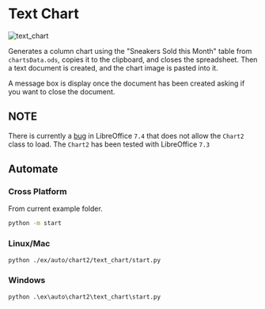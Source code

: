 # Text Chart

![text_chart](https://user-images.githubusercontent.com/4193389/198876133-15803e66-008c-4eeb-a2ae-28021a0e7245.png)

Generates a column chart using the "Sneakers Sold this Month" table from `chartsData.ods`, copies it to the clipboard, and closes the spreadsheet. Then a text document is created, and the chart image is pasted into it.

A message box is display once the document has been created asking if you want to close the document.

## NOTE

There is currently a [bug](https://bugs.documentfoundation.org/show_bug.cgi?id=151846) in LibreOffice `7.4` that does not allow the `Chart2` class to load.
The `Chart2` has been tested with LibreOffice `7.3`

## Automate

### Cross Platform

From current example folder.

```sh
python -m start
```

### Linux/Mac

```sh
python ./ex/auto/chart2/text_chart/start.py
```

### Windows

```ps
python .\ex\auto\chart2\text_chart\start.py
```

